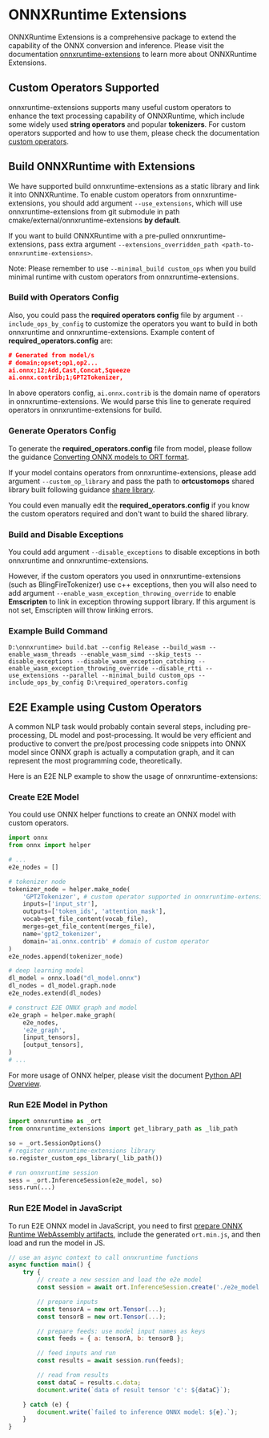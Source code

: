 # ONNXRuntime Extensions

ONNXRuntime Extensions is a comprehensive package to extend the capability of the ONNX conversion and inference. Please visit the documentation [onnxruntime-extensions](https://github.com/microsoft/onnxruntime-extensions) to learn more about ONNXRuntime Extensions.

## Custom Operators Supported
onnxruntime-extensions supports many useful custom operators to enhance the text processing capability of ONNXRuntime, which include some widely used **string operators** and popular **tokenizers**. For custom operators supported and how to use them, please check the documentation [custom operators](https://github.com/microsoft/onnxruntime-extensions/blob/main/docs/custom_text_ops.md).

## Build ONNXRuntime with Extensions
We have supported build onnxruntime-extensions as a static library and link it into ONNXRuntime. To enable custom operators from onnxruntime-extensions, you should add argument `--use_extensions`, which will use onnxruntime-extensions from git submodule in path cmake/external/onnxruntime-extensions **by default**.

If you want to build ONNXRuntime with a pre-pulled onnxruntime-extensions, pass extra argument `--extensions_overridden_path <path-to-onnxruntime-extensions>`.

Note: Please remember to use `--minimal_build custom_ops` when you build minimal runtime with custom operators from onnxruntime-extensions.

### Build with Operators Config
Also, you could pass the **required operators config** file by argument `--include_ops_by_config` to customize the operators you want to build in both onnxruntime and onnxruntime-extensions. Example content of **required_operators.config** are:
```json
# Generated from model/s
# domain;opset;op1,op2...
ai.onnx;12;Add,Cast,Concat,Squeeze
ai.onnx.contrib;1;GPT2Tokenizer,
```

In above operators config, `ai.onnx.contrib` is the domain name of operators in onnxruntime-extensions. We would parse this line to generate required operators in onnxruntime-extensions for build.

### Generate Operators Config
To generate the **required_operators.config** file from model, please follow the guidance [Converting ONNX models to ORT format](https://onnxruntime.ai/docs/how-to/mobile/model-conversion.html).

If your model contains operators from onnxruntime-extensions, please add argument `--custom_op_library` and pass the path to **ortcustomops** shared library built following guidance [share library](https://github.com/microsoft/onnxruntime-extensions#the-share-library-for-non-python).

You could even manually edit the **required_operators.config** if you know the custom operators required and don't want to build the shared library.

### Build and Disable Exceptions
You could add argument `--disable_exceptions` to disable exceptions in both onnxruntime and onnxruntime-extensions.

However, if the custom operators you used in onnxruntime-extensions (such as BlingFireTokenizer) use c++ exceptions, then you will also need to add argument `--enable_wasm_exception_throwing_override` to enable **Emscripten** to link in exception throwing support library. If this argument is not set, Emscripten will throw linking errors.

### Example Build Command
```console
D:\onnxruntime> build.bat --config Release --build_wasm --enable_wasm_threads --enable_wasm_simd --skip_tests --disable_exceptions --disable_wasm_exception_catching --enable_wasm_exception_throwing_override --disable_rtti --use_extensions --parallel --minimal_build custom_ops --include_ops_by_config D:\required_operators.config
```

## E2E Example using Custom Operators
A common NLP task would probably contain several steps, including pre-processing, DL model and post-processing. It would be very efficient and productive to convert the pre/post processing code snippets into ONNX model since ONNX graph is actually a computation graph, and it can represent the most programming code, theoretically.

Here is an E2E NLP example to show the usage of onnxruntime-extensions:
### Create E2E Model
You could use ONNX helper functions to create an ONNX model with custom operators.
```python
import onnx
from onnx import helper

# ...
e2e_nodes = []

# tokenizer node
tokenizer_node = helper.make_node(
    'GPT2Tokenizer', # custom operator supported in onnxruntime-extensions
    inputs=['input_str'],
    outputs=['token_ids', 'attention_mask'],
    vocab=get_file_content(vocab_file),
    merges=get_file_content(merges_file),
    name='gpt2_tokenizer',
    domain='ai.onnx.contrib' # domain of custom operator
)
e2e_nodes.append(tokenizer_node)

# deep learning model
dl_model = onnx.load("dl_model.onnx")
dl_nodes = dl_model.graph.node
e2e_nodes.extend(dl_nodes)

# construct E2E ONNX graph and model
e2e_graph = helper.make_graph(
    e2e_nodes,
    'e2e_graph',
    [input_tensors],
    [output_tensors],
)
# ...
```
For more usage of ONNX helper, please visit the document [Python API Overview](https://github.com/onnx/onnx/blob/main/docs/PythonAPIOverview.md).

### Run E2E Model in Python
```python
import onnxruntime as _ort
from onnxruntime_extensions import get_library_path as _lib_path

so = _ort.SessionOptions()
# register onnxruntime-extensions library
so.register_custom_ops_library(_lib_path())

# run onnxruntime session
sess = _ort.InferenceSession(e2e_model, so)
sess.run(...)
```

### Run E2E Model in JavaScript
To run E2E ONNX model in JavaScript, you need to first [prepare ONNX Runtime WebAssembly artifacts](https://github.com/microsoft/onnxruntime/blob/main/js), include the generated `ort.min.js`, and then load and run the model in JS.
```js
// use an async context to call onnxruntime functions
async function main() {
    try {
        // create a new session and load the e2e model
        const session = await ort.InferenceSession.create('./e2e_model.onnx');

        // prepare inputs
        const tensorA = new ort.Tensor(...);
        const tensorB = new ort.Tensor(...);

        // prepare feeds: use model input names as keys
        const feeds = { a: tensorA, b: tensorB };

        // feed inputs and run
        const results = await session.run(feeds);

        // read from results
        const dataC = results.c.data;
        document.write(`data of result tensor 'c': ${dataC}`);

    } catch (e) {
        document.write(`failed to inference ONNX model: ${e}.`);
    }
}
```
